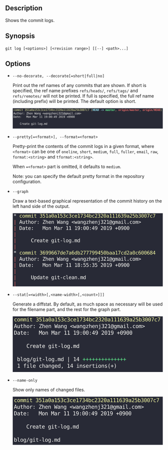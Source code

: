 ## Description

Shows the commit logs.

## Synopsis

`git log [<options>] [<revision range>] [[--] <path>...]`

## Options

- `--no-decorate, --decorate[=short|full|no]`

    Print out the ref names of any commits that are shown. If short is specified, the ref name prefixes `refs/heads/`, `refs/tags/` and `refs/remotes/` will not be printed. If full is specified, the full ref name (including prefix) will be printed. The default option is short.
    
    ![](../img/git-log/git_log_decorate.png?raw=true)

- `--pretty[=<format>], --format=<format>`

    Pretty-print the contents of the commit logs in a given format, where `<format>` can be one of `oneline`, `short`, `medium`, `full`, `fuller`, `email`, `raw`, `format:<string>` and `tformat:<string>`.
    
    When `=<format>` part is omitted, it defaults to `medium`.
    
    Note: you can specify the default pretty format in the repository configuration.

- `--graph`

    Draw a text-based graphical representation of the commit history on the left hand side of the output.
    
    ![](../img/git-log/git_log_graph.png?raw=true)

- `--stat[=<width>[,<name-width>[,<count>]]]`

    Generate a diffstat. By default, as much space as necessary will be used for the filename part, and the rest for the graph part.
    
    ![](../img/git-log/git_log_stat.png?raw=true)

- `--name-only`

    Show only names of changed files.
    
    ![](../img/git-log/git_log_name-only.png?raw=true)

